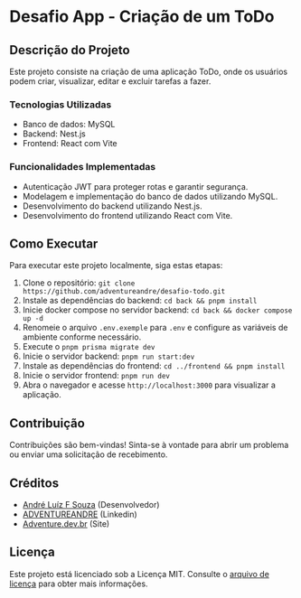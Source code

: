 # Desafio App - Criação de um ToDo

## Descrição do Projeto

Este projeto consiste na criação de uma aplicação ToDo, onde os usuários podem criar, visualizar, editar e excluir tarefas a fazer.

### Tecnologias Utilizadas

- Banco de dados: MySQL
- Backend: Nest.js
- Frontend: React com Vite

### Funcionalidades Implementadas

- Autenticação JWT para proteger rotas e garantir segurança.
- Modelagem e implementação do banco de dados utilizando MySQL.
- Desenvolvimento do backend utilizando Nest.js.
- Desenvolvimento do frontend utilizando React com Vite.

## Como Executar

Para executar este projeto localmente, siga estas etapas:

1. Clone o repositório: `git clone https://github.com/adventureandre/desafio-todo.git`
2. Instale as dependências do backend: `cd back && pnpm install`
3. Inicie docker compose no servidor backend: `cd back && docker compose up -d`
4. Renomeie o arquivo `.env.exemple` para `.env` e configure as variáveis de ambiente conforme necessário.
5. Execute o `pnpm prisma migrate dev`
5. Inicie o servidor backend: `pnpm run start:dev`
6. Instale as dependências do frontend: `cd ../frontend && pnpm install`
7. Inicie o servidor frontend: `pnpm run dev`
8. Abra o navegador e acesse `http://localhost:3000` para visualizar a aplicação.

## Contribuição

Contribuições são bem-vindas! Sinta-se à vontade para abrir um problema ou enviar uma solicitação de recebimento.

## Créditos

- [André Luíz F Souza](https://github.com/adventureandre) (Desenvolvedor)
- [ADVENTUREANDRE](https://www.linkedin.com/in/adventureandre) (Linkedin)
- [Adventure.dev.br](https://adventure.dev.br) (Site)

## Licença

Este projeto está licenciado sob a Licença MIT. Consulte o [arquivo de licença](https://github.com/adventureandre/DesafioNeokoros/blob/main/LICENSE) para obter mais informações.

